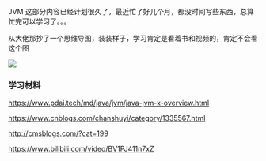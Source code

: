 JVM 这部分内容已经计划很久了，最近忙了好几个月，都没时间写些东西，总算忙完可以学习了。。。

从大佬那抄了一个思维导图，装装样子，学习肯定是看着书和视频的，肯定不会看这个图

<img src="@/assets/blog/img/others/jvm-total.png"/>




<br>

### 学习材料

<a href="https://www.pdai.tech/md/java/jvm/java-jvm-x-overview.html" target="_blank">https://www.pdai.tech/md/java/jvm/java-jvm-x-overview.html</a>

<a href="https://www.cnblogs.com/chanshuyi/category/1335567.html" target="_blank">https://www.cnblogs.com/chanshuyi/category/1335567.html</a>

<a href="http://cmsblogs.com/?cat=199" target="_blank">http://cmsblogs.com/?cat=199</a>

<a href="https://www.bilibili.com/video/BV1PJ411n7xZ" target="_blank">https://www.bilibili.com/video/BV1PJ411n7xZ</a>

